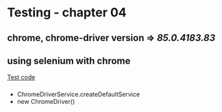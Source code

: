 Testing - chapter 04
=

chrome, chrome-driver version => ***85.0.4183.83***
- 

using selenium with chrome
-
[Test code](./src/test/java/org/psawesome/chrome/EndToEndTests.java)

### 

- ChromeDriverService.createDefaultService
- new ChromeDriver()